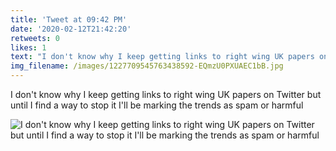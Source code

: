 ```yaml
---
title: 'Tweet at 09:42 PM'
date: '2020-02-12T21:42:20'
retweets: 0
likes: 1
text: "I don't know why I keep getting links to right wing UK papers on Twitter but until I find a way to stop it I'll be marking the trends as spam or harmful"
img_filename: /images/1227709545763438592-EQmzU0PXUAEC1bB.jpg
---
```

I don't know why I keep getting links to right wing UK papers on Twitter but until I find a way to stop it I'll be marking the trends as spam or harmful

![I don't know why I keep getting links to right wing UK papers on Twitter but until I find a way to stop it I'll be marking the trends as spam or harmful](/images/1227709545763438592-EQmzU0PXUAEC1bB.jpg "I don't know why I keep getting links to right wing UK papers on Twitter but until I find a way to stop it I'll be marking the trends as spam or harmful")